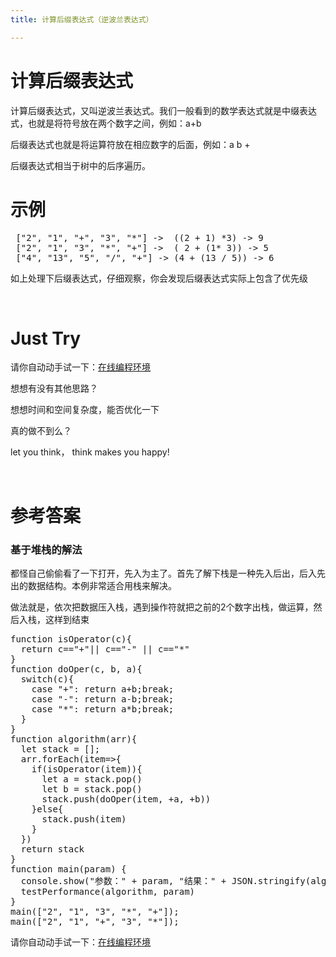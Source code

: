 ```yaml
---
title: 计算后缀表达式（逆波兰表达式）

---
```

# 计算后缀表达式

计算后缀表达式，又叫逆波兰表达式。我们一般看到的数学表达式就是中缀表达式，也就是将符号放在两个数字之间，例如：a+b

后缀表达式也就是将运算符放在相应数字的后面，例如：a b +

后缀表达式相当于树中的后序遍历。

# 示例

<pre class="EnlighterJSRAW" data-enlighter-language="null"> ["2", "1", "+", "3", "*"] -&gt;  ((2 + 1) *3) -&gt; 9
 ["2", "1", "3", "*", "+"] -&gt;  ( 2 + (1* 3)) -&gt; 5
 ["4", "13", "5", "/", "+"] -&gt; (4 + (13 / 5)) -&gt; 6</pre>

如上处理下后缀表达式，仔细观察，你会发现后缀表达式实际上包含了优先级

&nbsp;

# Just Try

请你自动动手试一下：[在线编程环境][1]

想想有没有其他思路？

想想时间和空间复杂度，能否优化一下

真的做不到么？

let you think， think makes you happy!

&nbsp;

# 参考答案

### 基于堆栈的解法

都怪自己偷偷看了一下打开，先入为主了。首先了解下栈是一种先入后出，后入先出的数据结构。本例非常适合用栈来解决。

做法就是，依次把数据压入栈，遇到操作符就把之前的2个数字出栈，做运算，然后入栈，这样到结束

<pre class="EnlighterJSRAW" data-enlighter-language="null">function isOperator(c){
  return c=="+"|| c=="-" || c=="*"
}
function doOper(c, b, a){
  switch(c){
    case "+": return a+b;break;
    case "-": return a-b;break;
    case "*": return a*b;break;
  }
}
function algorithm(arr){
  let stack = [];
  arr.forEach(item=&gt;{
    if(isOperator(item)){
      let a = stack.pop()
      let b = stack.pop()
      stack.push(doOper(item, +a, +b))
    }else{
      stack.push(item)
    }
  })
  return stack
}
function main(param) {
  console.show("参数：" + param, "结果：" + JSON.stringify(algorithm(param)))
  testPerformance(algorithm, param)
}
main(["2", "1", "3", "*", "+"]);
main(["2", "1", "+", "3", "*"]);</pre>

请你自动动手试一下：[在线编程环境][1]

&nbsp;

 [1]: https://www.f2e123.com/code?code=algorithm&pid=4293

